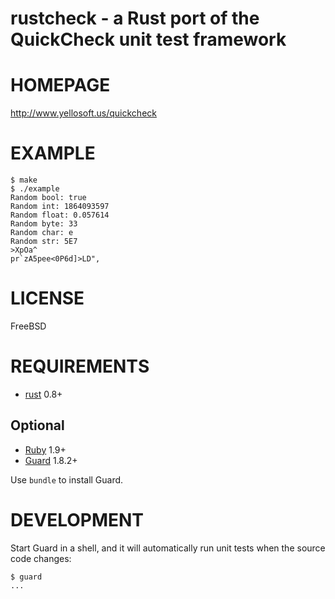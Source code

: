 # rustcheck - a Rust port of the QuickCheck unit test framework

# HOMEPAGE

http://www.yellosoft.us/quickcheck

# EXAMPLE

    $ make
    $ ./example
    Random bool: true
    Random int: 1864093597
    Random float: 0.057614
    Random byte: 33
    Random char: e
    Random str: 5E7
    >XpOa^
    pr`zA5pee<0P6d]>LD",

# LICENSE

FreeBSD

# REQUIREMENTS

* [rust](http://www.rust-lang.org/) 0.8+

## Optional

* [Ruby](https://www.ruby-lang.org/) 1.9+
* [Guard](http://guardgem.org/) 1.8.2+

Use `bundle` to install Guard.

# DEVELOPMENT

Start Guard in a shell, and it will automatically run unit tests when the source code changes:

    $ guard
    ...
